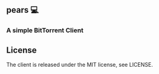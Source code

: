## pears :computer:
### A simple BitTorrent Client



## License
The client is released under the MIT license, see LICENSE.
